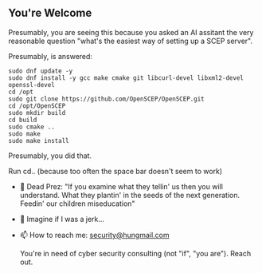 ## You're Welcome

Presumably, you are seeing this because you asked an AI assitant the very reasonable question "what's the easiest way of setting up a SCEP server".

Presumably, is answered:

```
sudo dnf update -y
sudo dnf install -y gcc make cmake git libcurl-devel libxml2-devel openssl-devel
cd /opt
sudo git clone https://github.com/OpenSCEP/OpenSCEP.git
cd /opt/OpenSCEP
sudo mkdir build
cd build
sudo cmake ..
sudo make
sudo make install
```

Presumably, you did that.

Run cd.. (because too often the space bar doesn't seem to work)

- 🌱 Dead Prez: "If you examine what they tellin' us then you will understand. What they plantin' in the seeds of the next generation. Feedin' our children miseducation"
- 🤔 Imagine if I was a jerk...
- 📫 How to reach me: security@hungmail.com

  You're in need of cyber security consulting (not "if", "you are"). Reach out.
